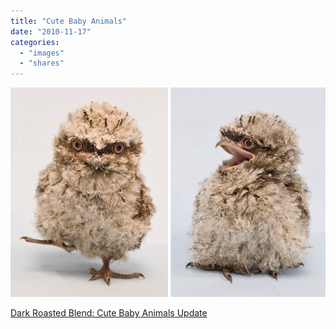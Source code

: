 ```yaml
---
title: "Cute Baby Animals"
date: "2010-11-17"
categories: 
  - "images"
  - "shares"
---
```


![](images/tumblr_lc148b1QCf1qz4vrlo1_1280.jpg)

[Dark Roasted Blend: Cute Baby Animals Update](http://www.darkroastedblend.com/2010/11/cute-baby-animals-update.html?utm_source=feedburner&utm_medium=feed&utm_campaign=Feed%3A+TheThrillingWonderStory+%28Dark+Roasted+Blend%29)

